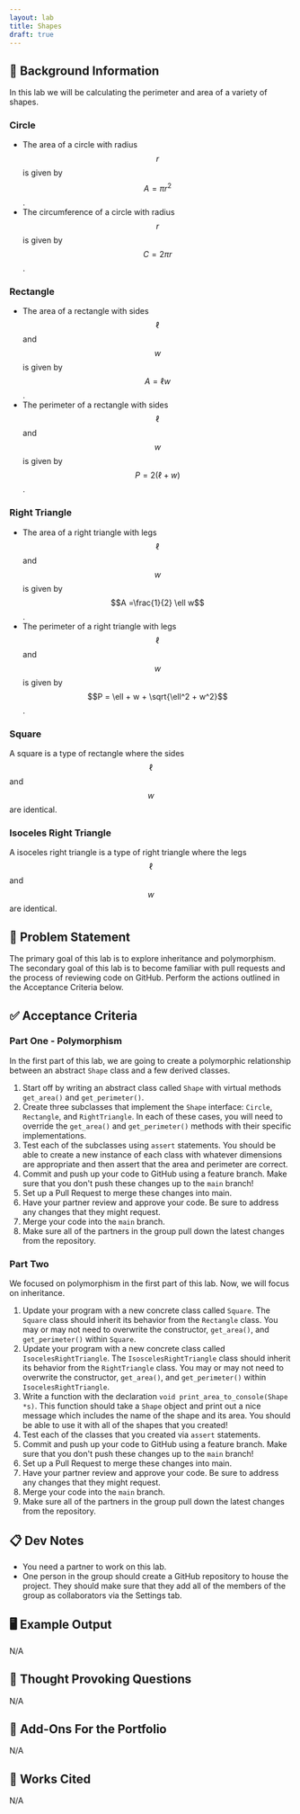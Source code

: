 ```yaml
---
layout: lab
title: Shapes
draft: true
---
```


## 🔖 Background Information

In this lab we will be calculating the perimeter and area of a variety of shapes.

### Circle

* The area of a circle with radius $$r$$ is given by $$A = \pi r^2$$.
* The circumference of a circle with radius $$r$$ is given by $$C = 2 \pi r$$.

### Rectangle

* The area of a rectangle with sides $$\ell$$ and $$w$$ is given by $$A = \ell w$$.
* The perimeter of a rectangle with sides $$\ell$$ and $$w$$ is given by $$P = 2 (\ell + w)$$.

### Right Triangle

* The area of a right triangle with legs $$\ell$$ and $$w$$ is given by $$A =\frac{1}{2} \ell w$$.
* The perimeter of a right triangle with legs $$\ell$$ and $$w$$ is given by $$P = \ell + w + \sqrt{\ell^2 + w^2}$$.

### Square

A square is a type of rectangle where the sides $$\ell$$ and $$w$$ are identical.

### Isoceles Right Triangle

A isoceles right triangle is a type of right triangle where the legs $$\ell$$ and $$w$$ are identical.

## 🎯 Problem Statement

The primary goal of this lab is to explore inheritance and polymorphism. The secondary goal of this lab is to become familiar with pull requests and the process of reviewing code on GitHub. Perform the actions outlined in the Acceptance Criteria below.

## ✅ Acceptance Criteria

### Part One - Polymorphism

In the first part of this lab, we are going to create a polymorphic relationship between an abstract `Shape` class and a few derived classes.

1. Start off by writing an abstract class called `Shape` with virtual methods `get_area()` and `get_perimeter()`.
2. Create three subclasses that implement the `Shape` interface: `Circle`, `Rectangle`, and `RightTriangle`. In each of these cases, you will need to override the `get_area()` and `get_perimeter()` methods with their specific implementations.
3. Test each of the subclasses using `assert` statements. You should be able to create a new instance of each class with whatever dimensions are appropriate and then assert that the area and perimeter are correct.
4. Commit and push up your code to GitHub using a feature branch. Make sure that you don't push these changes up to the `main` branch!
5. Set up a Pull Request to merge these changes into main.
6. Have your partner review and approve your code. Be sure to address any changes that they might request.
7. Merge your code into the `main` branch.
8. Make sure all of the partners in the group pull down the latest changes from the repository.

### Part Two

We focused on polymorphism in the first part of this lab. Now, we will focus on inheritance.

1. Update your program with a new concrete class called `Square`. The `Square` class should inherit its behavior from the `Rectangle` class. You may or may not need to overwrite the constructor, `get_area()`, and `get_perimeter()` within `Square`.
2. Update your program with a new concrete class called `IsocelesRightTriangle`. The `IsoscelesRightTriangle` class should inherit its behavior from the `RightTriangle` class. You may or may not need to overwrite the constructor, `get_area()`, and `get_perimeter()` within `IsocelesRightTriangle`.
3. Write a function with the declaration `void print_area_to_console(Shape *s)`. This function should take a `Shape` object and print out a nice message which includes the name of the shape and its area. You should be able to use it with all of the shapes that you created!
4. Test each of the classes that you created via `assert` statements.
5. Commit and push up your code to GitHub using a feature branch. Make sure that you don't push these changes up to the `main` branch!
6. Set up a Pull Request to merge these changes into main.
7. Have your partner review and approve your code. Be sure to address any changes that they might request.
8. Merge your code into the `main` branch.
9. Make sure all of the partners in the group pull down the latest changes from the repository.

## 📋 Dev Notes

* You need a partner to work on this lab.
* One person in the group should create a GitHub repository to house the project. They should make sure that they add all of the members of the group as collaborators via the Settings tab.

## 🖥️ Example Output

N/A

## 📝 Thought Provoking Questions

N/A

## 💼 Add-Ons For the Portfolio

N/A

## 📘 Works Cited

N/A
